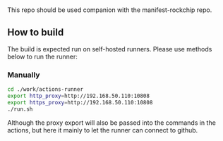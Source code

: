 #
This repo should be used companion with the manifest-rockchip repo.


## How to build

The build is expected run on self-hosted runners. Please use methods below to run the runner:

### Manually

```bash
cd ./work/actions-runner
export http_proxy=http://192.168.50.110:10808
export https_proxy=http://192.168.50.110:10808
./run.sh
```

Although the proxy export will also be passed into the commands in the actions, but here it mainly to let the runner can connect to github.
